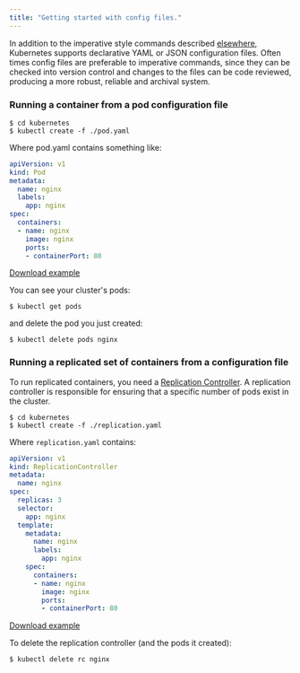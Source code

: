 ```yaml
---
title: "Getting started with config files."
---
```

In addition to the imperative style commands described [elsewhere](/{{page.version}}/docs/user-guide/simple-nginx), Kubernetes
supports declarative YAML or JSON configuration files.  Often times config files are preferable
to imperative commands, since they can be checked into version control and changes to the files
can be code reviewed, producing a more robust, reliable and archival system.

### Running a container from a pod configuration file

```shell
$ cd kubernetes
$ kubectl create -f ./pod.yaml
```

Where pod.yaml contains something like:

<!-- BEGIN MUNGE: EXAMPLE pod.yaml -->

```yaml
apiVersion: v1
kind: Pod
metadata:
  name: nginx
  labels:
    app: nginx
spec:
  containers:
  - name: nginx
    image: nginx
    ports:
    - containerPort: 80
```

[Download example](/{{page.version}}/docs/user-guide/pod.yaml)
<!-- END MUNGE: EXAMPLE pod.yaml -->

You can see your cluster's pods:

```shell
$ kubectl get pods
```

and delete the pod you just created:

```shell
$ kubectl delete pods nginx
```

### Running a replicated set of containers from a configuration file

To run replicated containers, you need a [Replication Controller](/{{page.version}}/docs/user-guide/replication-controller).
A replication controller is responsible for ensuring that a specific number of pods exist in the
cluster.

```shell
$ cd kubernetes
$ kubectl create -f ./replication.yaml
```

Where `replication.yaml` contains:

<!-- BEGIN MUNGE: EXAMPLE replication.yaml -->

```yaml
apiVersion: v1
kind: ReplicationController
metadata:
  name: nginx
spec:
  replicas: 3
  selector:
    app: nginx
  template:
    metadata:
      name: nginx
      labels:
        app: nginx
    spec:
      containers:
      - name: nginx
        image: nginx
        ports:
        - containerPort: 80
```

[Download example](/{{page.version}}/docs/user-guide/replication.yaml)
<!-- END MUNGE: EXAMPLE replication.yaml -->

To delete the replication controller (and the pods it created):

```shell
$ kubectl delete rc nginx
```